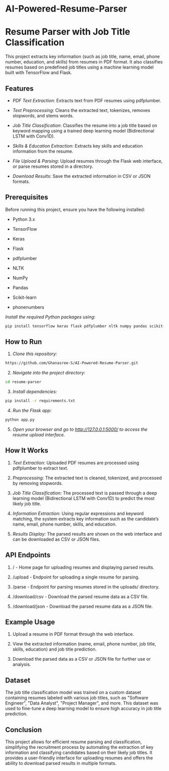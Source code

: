 # AI-Powered-Resume-Parser

# Resume Parser with Job Title Classification

This project extracts key information (such as job title, name, email, phone number, education, and skills) from resumes in PDF format. It also classifies resumes based on predefined job titles using a machine learning model built with TensorFlow and Flask.

## Features

- *PDF Text Extraction*: Extracts text from PDF resumes using pdfplumber.
  
- *Text Preprocessing*: Cleans the extracted text, tokenizes, removes stopwords, and stems words.
  
- *Job Title Classification*: Classifies the resume into a job title based on keyword mapping using a trained deep learning model (Bidirectional LSTM with Conv1D).
  
- *Skills & Education Extraction*: Extracts key skills and education information from the resume.
  
- *File Upload & Parsing*: Upload resumes through the Flask web interface, or parse resumes stored in a directory.
  
- *Download Results*: Save the extracted information in CSV or JSON formats.

## Prerequisites

Before running this project, ensure you have the following installed:

- Python 3.x
  
- TensorFlow
  
- Keras
  
- Flask
  
- pdfplumber
  
- NLTK
  
- NumPy
  
- Pandas
  
- Scikit-learn
  
- phonenumbers

*Install the required Python packages using:*
```bash
pip install tensorflow keras flask pdfplumber nltk numpy pandas scikit-learn phonenumbers
```
## How to Run

1. *Clone this repository:*
```bash
https://github.com/Ghanasree-S/AI-Powered-Resume-Parser.git
```

2. *Navigate into the project directory:*
```bash
cd resume-parser
```

3. *Install dependencies:*
```bash
pip install -r requirements.txt
```

4. *Run the Flask app:*
```bash
python app.py
```

5. *Open your browser and go to http://127.0.0.1:5000/ to access the resume upload interface.*

## How It Works

1. *Text Extraction:* Uploaded PDF resumes are processed using pdfplumber to extract text.

2. *Preprocessing:* The extracted text is cleaned, tokenized, and processed by removing stopwords.
   
3. *Job Title Classification:* The processed text is passed through a deep learning model (Bidirectional LSTM with Conv1D) to predict the most likely job title.
   
4. *Information Extraction:* Using regular expressions and keyword matching, the system extracts key information such as the candidate’s name, email, phone number, skills, and education.
   
5. *Results Display:* The parsed results are shown on the web interface and can be downloaded as CSV or JSON files.
   
## API Endpoints

1. / - Home page for uploading resumes and displaying parsed results.
 
2. /upload - Endpoint for uploading a single resume for parsing.
   
3. /parse - Endpoint for parsing resumes stored in the uploads/ directory.
   
4. /download/csv - Download the parsed resume data as a CSV file.
   
5. /download/json - Download the parsed resume data as a JSON file.
   
## Example Usage

1. Upload a resume in PDF format through the web interface.
   
2. View the extracted information (name, email, phone number, job title, skills, education) and job title prediction.
   
3. Download the parsed data as a CSV or JSON file for further use or analysis.
   
## Dataset

The job title classification model was trained on a custom dataset containing resumes labeled with various job titles, such as "Software Engineer", "Data Analyst", "Project Manager", and more. This dataset was used to fine-tune a deep learning model to ensure high accuracy in job title prediction.

## Conclusion
This project allows for efficient resume parsing and classification, simplifying the recruitment process by automating the extraction of key information and classifying candidates based on their likely job titles. It provides a user-friendly interface for uploading resumes and offers the ability to download parsed results in multiple formats.
